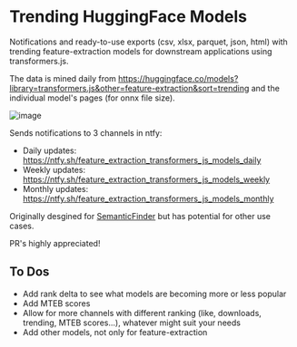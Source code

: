 # Trending HuggingFace Models
Notifications and ready-to-use exports (csv, xlsx, parquet, json, html) with trending feature-extraction models for downstream applications using transformers.js. 

The data is mined daily from https://huggingface.co/models?library=transformers.js&other=feature-extraction&sort=trending and the individual model's pages (for onnx file size).

![image](https://github.com/do-me/trending-huggingface-models/assets/47481567/498e3c65-2def-41a8-9022-4803f5d9be7e)


Sends notifications to 3 channels in ntfy: 
- Daily updates: https://ntfy.sh/feature_extraction_transformers_js_models_daily
- Weekly updates: https://ntfy.sh/feature_extraction_transformers_js_models_weekly
- Monthly updates: https://ntfy.sh/feature_extraction_transformers_js_models_monthly

Originally desgined for [SemanticFinder](https://github.com/do-me/SemanticFinder) but has potential for other use cases.

PR's highly appreciated! 

## To Dos
- Add rank delta to see what models are becoming more or less popular
- Add MTEB scores
- Allow for more channels with different ranking (like, downloads, trending, MTEB scores...), whatever might suit your needs
- Add other models, not only for feature-extraction

